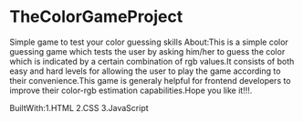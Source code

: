 # TheColorGameProject
Simple game to test your color guessing skills
About:This is a simple color guessing game which tests the user by asking him/her to guess the color which
is indicated by a certain combination of rgb values.It consists of both easy and hard levels for allowing 
the user to play the game according to their convenience.This game is generaly helpful for frontend developers
to improve their color-rgb estimation capabilities.Hope you like it!!!.


BuiltWith:1.HTML 2.CSS 3.JavaScript
